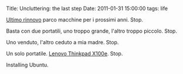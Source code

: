 Title: Uncluttering: the last step
Date:  2011-01-31 15:00:00
tags: life

[Ultimo rinnovo][rinnovo] parco macchine per i prossimi anni. Stop.

Basta con due portatili, uno troppo grande, l'altro troppo piccolo. Stop.

Uno venduto, l'altro ceduto a mia madre. Stop.

Un solo portatile. [Lenovo Thinkpad X100e][2]. Stop.

Installing Ubuntu.

   [rinnovo]: [[log/2011/01/obiettivi.html]]
   [2]: http://shop.lenovo.com/us/landing_pages/thinkpad/2010/X100e

